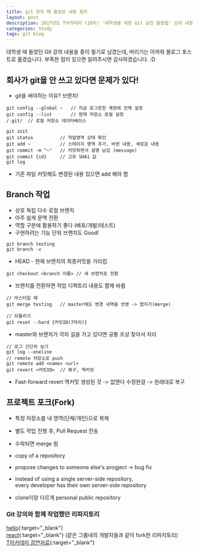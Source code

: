 ```yaml
---
title: git 강의 때 들었던 내용 정리
layout: post
description: 2017년도 T아카데미 (18차) '대학생을 위한 Git 실전 활용법' 강의 내용 정리
categories: Study
tags: git blog
---
```


대학생 때 들었던 Git 강의 내용을 종이 필기로 남겼는데, 버리기는 아까워 블로그 포스트로 옮겼습니다. 부족한 점이 있으면 알려주시면 감사하겠습니다. :D

## 회사가 git을 안 쓰고 있다면 문제가 있다!
* git을 써야하는 이유? 브랜치!

```
git config --global ~   // 지금 로그온한 계정에 전체 설정
git config --list       // 현재 저장소 로컬 설정
/.git/  // 로컬 저장소 데이터베이스
```

```
git init
git status          // 작업영역 상태 확인
git add ~           // 스테이지 영역 추가, 바뀐 내용, 새로운 내용
git commit -m "~"   // 커밋하면서 설명 남김 (message)
git commit {id}     // 고유 SHA1 값
git log
```

* 기존 파일 커밋해도 변경된 내용 있으면 add 해야 함

## Branch 작업
- 상호 독립 다수 로컬 브랜치
- 아주 쉽게 문맥 전환
- 역할 구분에 활용하기 좋다 (배포/개발/테스트)
- 구현하려는 기능 단위 브랜치도 Good!

```
git branch testing
git branch -v
```

* HEAD - 현재 브랜치의 최종커밋을 가리킴

```
git checkout <branch 이름> // 새 브랜치로 전환
```

* 브랜치를 전환하면 작업 디렉토리 내용도 함께 바뀜

```
// 마스터일 때
git merge testing   // master에도 변경 내역을 반영 -> 합치기(merge)

// 되돌리기
git reset --hard {커밋ID(7자리)}
```

* master와 브랜치가 각자 길을 가고 있다면 공통 조상 찾아서 처리

```
// 로그 간단히 보기
git log --oneline
// remote 저장소로 push
git remote add <name> <url>
git revert <커밋ID>  // 복구, 역커밋
```

* Fast-forward
revert 역커밋
생성된 것 -> 없앤다
수정한걸 -> 원래대로 복구

## 프로젝트 포크(Fork)
- 특정 저장소를 내 영역(단체/개인)으로 복제
- 별도 작업 진행 후, Pull Request 전송
- 수락되면 merge 됨

- copy of a repository
- propose changes to someone else's progject -> bug fix
- instead of using a single server-side repository,<br>
  every developer has their own server-side repository
- clone이랑 다르게 personal public repository

### Git 강의와 함께 작업했던 리파지토리
[hello](https://github.com/imjhk03/hello){:target="_blank"}<br>
[react](https://github.com/imjhk03/react){:target="_blank"} (같은 그룹내의 개발자들과 같이 fork한 리파지토리)<br>
[T아카데미 강연자료](https://tacademy.skplanet.com/front/contents/databoard/viewDataBoard.action?seq=193){:target="_blank"}
